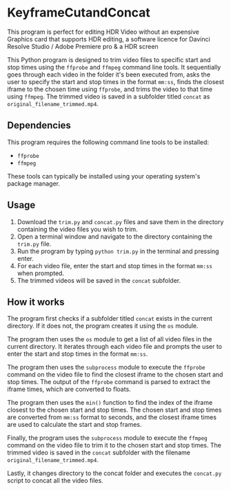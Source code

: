 # KeyframeCutandConcat

This program is perfect for editing HDR Video without an expensive Graphics card that supports HDR editing, a software licence for Davinci Resolve Studio / Adobe Premiere pro & a HDR screen

This Python program is designed to trim video files to specific start and stop times using the `ffprobe` and `ffmpeg` command line tools. It sequentially goes through each video in the folder it's been executed from, asks the user to specify the start and stop times in the format `mm:ss`, finds the closest iframe to the chosen time using `ffprobe`, and trims the video to that time using `ffmpeg`. The trimmed video is saved in a subfolder titled `concat` as `original_filename_trimmed.mp4`.

## Dependencies

This program requires the following command line tools to be installed:

- `ffprobe`
- `ffmpeg`

These tools can typically be installed using your operating system's package manager. 

## Usage

1. Download the `trim.py` and `concat.py` files and save them in the directory containing the video files you wish to trim.
2. Open a terminal window and navigate to the directory containing the `trim.py` file.
3. Run the program by typing `python trim.py` in the terminal and pressing enter.
4. For each video file, enter the start and stop times in the format `mm:ss` when prompted.
5. The trimmed videos will be saved in the `concat` subfolder.

## How it works

The program first checks if a subfolder titled `concat` exists in the current directory. If it does not, the program creates it using the `os` module.

The program then uses the `os` module to get a list of all video files in the current directory. It iterates through each video file and prompts the user to enter the start and stop times in the format `mm:ss`.

The program then uses the `subprocess` module to execute the `ffprobe` command on the video file to find the closest iframe to the chosen start and stop times. The output of the `ffprobe` command is parsed to extract the iframe times, which are converted to floats.

The program then uses the `min()` function to find the index of the iframe closest to the chosen start and stop times. The chosen start and stop times are converted from `mm:ss` format to seconds, and the closest iframe times are used to calculate the start and stop frames.

Finally, the program uses the `subprocess` module to execute the `ffmpeg` command on the video file to trim it to the chosen start and stop times. The trimmed video is saved in the `concat` subfolder with the filename `original_filename_trimmed.mp4`.

Lastly, it changes directory to the concat folder and executes the `concat.py` script to concat all the video files.
